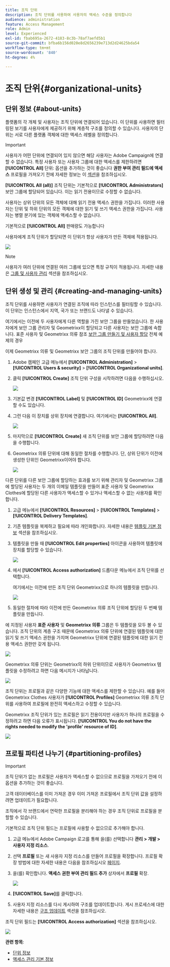 ```yaml
---
title: 조직 단위
description: 조직 단위를 사용하여 사용자의 액세스 수준을 정의합니다
audience: administration
feature: Access Management
role: Admin
level: Experienced
exl-id: fbab695a-2672-4183-8c3b-78af7aefd5b1
source-git-commit: bfba6b156d020e8d2656239e713d2d24625bda54
workflow-type: tm+mt
source-wordcount: '840'
ht-degree: 4%

---
```


# 조직 단위{#organizational-units}

## 단위 정보 {#about-units}

플랫폼의 각 개체 및 사용자는 조직 단위에 연결되어 있습니다. 이 단위를 사용하면 필터링된 보기를 사용자에게 제공하기 위해 계층적 구조를 정의할 수 있습니다. 사용자의 단위는 서로 다른 플랫폼 객체에 대한 액세스 레벨을 정의합니다.

>[!IMPORTANT]
>
>사용자가 어떤 단위에 연결되어 있지 않으면 해당 사용자는 Adobe Campaign에 연결할 수 없습니다. 특정 사용자 또는 사용자 그룹에 대한 액세스를 제한하려면 **[!UICONTROL All]** 단위: 옵션을 추가하는 것이 좋습니다 **권한 부여 관리 필드에 액세스** 프로필을 가져오기 전에 자세한 정보는 이 [섹션](../../administration/using/organizational-units.md#partitioning-profiles)을 참조하십시오.
>
>**[!UICONTROL All (all)]** 조직 단위는 기본적으로 **[!UICONTROL Administrators]** 보안 그룹에 할당되어 있습니다. 이는 읽기 전용이므로 수정할 수 없습니다.

사용자는 상위 단위의 모든 객체에 대해 읽기 전용 액세스 권한을 가집니다. 이러한 사용자는 단위 및 하위 단위의 모든 객체에 대한 읽기 및 쓰기 액세스 권한을 가집니다. 사용자는 병렬 분기에 있는 객체에 액세스할 수 없습니다.

기본적으로 **[!UICONTROL All]** 판매량도 가능합니다

사용자에게 조직 단위가 할당되면 이 단위가 항상 사용자가 만든 객체에 적용됩니다.

![](assets/user_management_2.png)

>[!NOTE]
>
>사용자가 여러 단위에 연결된 여러 그룹에 있으면 특정 규칙이 적용됩니다. 자세한 내용은 [그룹 및 사용자 관리](../../administration/using/managing-groups-and-users.md) 섹션을 참조하십시오.

## 단위 생성 및 관리 {#creating-and-managing-units}

조직 단위를 사용하면 사용자가 연결된 조직에 따라 인스턴스를 필터링할 수 있습니다. 이 단위는 인스턴스에서 지역, 국가 또는 브랜드도 나타낼 수 있습니다.

여기에서는 이전에 두 사용자에게 다른 역할을 가진 보안 그룹을 만들었습니다. 한 사용자에게 보안 그룹 관리자 및 Geometrixx이 할당되고 다른 사용자는 보안 그룹에 속합니다. 표준 사용자 및 Geometrixx 의류 참조 [보안 그룹 만들기 및 사용자 할당](../../administration/using/managing-groups-and-users.md#creating-a-security-group-and-assigning-users) 전체 예제의 경우

이제 Geometrixx 의류 및 Geometrixx 보안 그룹의 조직 단위를 만들어야 합니다.

1. Adobe 캠페인 고급 메뉴에서 **[!UICONTROL Administration]** > **[!UICONTROL Users & security]** > **[!UICONTROL Organizational units]**.
1. 클릭 **[!UICONTROL Create]** 조직 단위 구성을 시작하려면 다음을 수행하십시오.

   ![](assets/manage_units_1.png)

1. 기본값 변경 **[!UICONTROL Label]** 및 **[!UICONTROL ID]** Geometrixx에 연결할 수도 있습니다.
1. 그런 다음 이 장치를 상위 장치에 연결합니다. 여기에서는 **[!UICONTROL All]**.

   ![](assets/manage_units_2.png)

1. 마지막으로 **[!UICONTROL Create]** 새 조직 단위를 보안 그룹에 할당하려면 다음을 수행합니다.
1. Geometrixx 의류 단위에 대해 동일한 절차를 수행합니다. 단, 상위 단위가 이전에 생성한 단위인 Geometrixx이어야 합니다.

   ![](assets/manage_units_3.png)

다른 단위를 다른 보안 그룹에 할당하는 효과를 보기 위해 관리자 및 Geometrixx 그룹에 할당된 사용자는 두 개의 이메일 템플릿을 만들어 표준 사용자 및 Geometrixx Clothes에 할당된 다른 사용자가 액세스할 수 있거나 액세스할 수 없는 사용자를 확인합니다.

1. 고급 메뉴에서 **[!UICONTROL Resources]** > **[!UICONTROL Templates]** > **[!UICONTROL Delivery Templates]**.
1. 기존 템플릿을 복제하고 필요에 따라 개인화합니다. 자세한 내용은 [템플릿 기본 정보](../../start/using/marketing-activity-templates.md) 섹션을 참조하십시오.
1. 템플릿을 만들 때 **[!UICONTROL Edit properties]** 아이콘을 사용하여 템플릿에 장치를 할당할 수 있습니다.

   ![](assets/manage_units_6.png)

1. 에서 **[!UICONTROL Access authorization]** 드롭다운 메뉴에서 조직 단위를 선택합니다.

   여기에서는 이전에 만든 조직 단위 Geometrixx으로 하나의 템플릿을 만듭니다.

   ![](assets/manage_units_5.png)

1. 동일한 절차에 따라 이전에 만든 Geometrixx 의류 조직 단위에 할당된 두 번째 템플릿을 만듭니다.

에 지정된 사용자 **표준 사용자** 및 **Geometrixx 의류** 그룹은 두 템플릿을 모두 볼 수 있습니다. 조직 단위의 계층 구조 때문에 Geometrixx 의류 단위에 연결된 템플릿에 대한 읽기 및 쓰기 액세스 권한을 가지며 Geometrixx 단위에 연결된 템플릿에 대한 읽기 전용 액세스 권한만 갖게 됩니다.

![](assets/manage_units_7.png)

Geometrixx 의류 단위는 Geometrixx의 하위 단위이므로 사용자가 Geometrixx 템플릿을 수정하려고 하면 다음 메시지가 나타납니다.

![](assets/manage_units_8.png)

조직 단위는 프로필과 같은 다양한 기능에 대한 액세스를 제한할 수 있습니다. 예를 들어 Geometrixx Clothes 사용자가 **[!UICONTROL Profiles]** Geometrixx 의류 조직 단위를 사용하여 프로필에 완전히 액세스하고 수정할 수 있습니다.

Geometrixx 조직 단위가 있는 프로필은 읽기 전용이지만 사용자가 하나의 프로필을 수정하려고 하면 다음 오류가 표시됩니다. **[!UICONTROL You do not have the rights needed to modify the 'profile' resource of ID]**.

![](assets/manage_units_10.png)

## 프로필 파티션 나누기 {#partitioning-profiles}

>[!IMPORTANT]
>
>조직 단위가 없는 프로필은 사용자가 액세스할 수 없으므로 프로필을 가져오기 전에 이 옵션을 추가하는 것이 좋습니다.
>
>고객 데이터베이스를 이미 가져온 경우 이미 가져온 프로필에서 조직 단위 값을 설정하려면 업데이트가 필요합니다.

조직에서 각 브랜드에서 연락한 프로필을 분리해야 하는 경우 조직 단위로 프로필을 분할할 수 있습니다.

기본적으로 조직 단위 필드는 프로필에 사용할 수 없으므로 추가해야 합니다.

1. 고급 메뉴에서 Adobe Campaign 로고를 통해 을(를) 선택합니다 **관리 > 개발 > 사용자 지정 리소스**.
1. 선택 **프로필** 또는 새 사용자 지정 리소스를 만들어 프로필을 확장합니다. 프로필 확장 방법에 대한 자세한 내용은 다음을 참조하십시오 [페이지](../../developing/using/extending-the-profile-resource-with-a-new-field.md#step-1--extend-the-profile-resource).
1. 을(를) 확인합니다. **액세스 권한 부여 관리 필드 추가** 상자에서 **프로필** 확장.

   ![](assets/user_management_9.png)

1. **[!UICONTROL Save]**&#x200B;를 클릭합니다.
1. 사용자 지정 리소스를 다시 게시하여 구조를 업데이트합니다. 게시 프로세스에 대한 자세한 내용은 [구조 업데이트](../../developing/using/updating-the-database-structure.md) 섹션을 참조하십시오.

조직 단위 필드는 **[!UICONTROL Access authorization]** 섹션을 참조하십시오.

![](assets/user_management_10.png)

**관련 항목**:

* [단위 정보](../../administration/using/organizational-units.md#about-units)
* [액세스 관리 기본 정보](../../administration/using/about-access-management.md)

